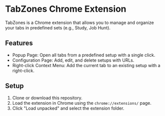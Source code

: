 # TabZones Chrome Extension

TabZones is a Chrome extension that allows you to manage and organize your tabs in predefined sets (e.g., Study, Job Hunt).

## Features

- Popup Page: Open all tabs from a predefined setup with a single click.
- Configuration Page: Add, edit, and delete setups with URLs.
- Right-click Context Menu: Add the current tab to an existing setup with a right-click.

## Setup

1. Clone or download this repository.
2. Load the extension in Chrome using the `chrome://extensions/` page.
3. Click "Load unpacked" and select the extension folder.
